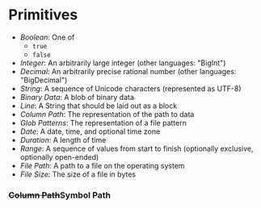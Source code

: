 # Primitives

* _Boolean_: One of
  * `true`
  * `false`
* _Integer_: An arbitrarily large integer \(other languages: "BigInt"\)
* _Decimal_: An arbitrarily precise rational number \(other languages: "BigDecimal"\)
* _String_: A sequence of Unicode characters \(represented as UTF-8\)
* _Binary Data_: A blob of binary data
* _Line_: A String that should be laid out as a block
* _Column Path_: The representation of the path to data
* _Glob Patterns_: The representation of a file pattern
* _Date_: A date, time, and optional time zone
* _Duration_: A length of time
* _Range_: A sequence of values from start to finish \(optionally exclusive, optionally open-ended\)
* _File Path_: A path to a file on the operating system
* _File Size_: The size of a file in bytes

### ~~Column Path~~**Symbol Path**



